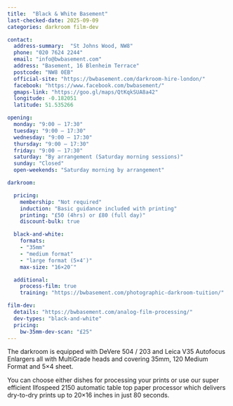 ```yaml
---
title:  "Black & White Basement"
last-checked-date: 2025-09-09
categories: darkroom film-dev

contact:
  address-summary:  "St Johns Wood, NW8"
  phone: "020 7624 2244"
  email: "info@bwbasement.com"
  address: "Basement, 16 Blenheim Terrace"
  postcode: "NW8 0EB"
  official-site: "https://bwbasement.com/darkroom-hire-london/"
  facebook: "https://www.facebook.com/bwbasement/"
  gmaps-link: "https://goo.gl/maps/QtKqkSUA8a42"
  longitude: -0.182051
  latitude: 51.535266

opening:
  monday: "9:00 – 17:30"
  tuesday: "9:00 – 17:30"
  wednesday: "9:00 – 17:30"
  thursday: "9:00 – 17:30"
  friday: "9:00 – 17:30"
  saturday: "By arrangement (Saturday morning sessions)"
  sunday: "Closed"
  open-weekends: "Saturday morning by arrangement"

darkroom:

  pricing:
    membership: "Not required"
    induction: "Basic guidance included with printing"
    printing: "£50 (4hrs) or £80 (full day)"
    discount-bulk: true

  black-and-white:
    formats:
    - "35mm"
    - "medium format"
    - "large format (5×4″)"
    max-size: "16×20″"

  additional:
    process-film: true
    training: "https://bwbasement.com/photographic-darkroom-tuition/"

film-dev:
  details: "https://bwbasement.com/analog-film-processing/"
  dev-types: "black-and-white"  
  pricing:
    bw-35mm-dev-scan: "£25"
---
```


The darkroom is equipped with DeVere 504 / 203 and Leica V35 Autofocus Enlargers all with MultiGrade heads and covering 35mm, 120 Medium Format and 5×4 sheet.

You can choose either dishes for processing your prints or use our super efficient Ilfospeed 2150 automatic table top paper processor which delivers dry-to-dry prints up to 20×16 inches in just 80 seconds.
